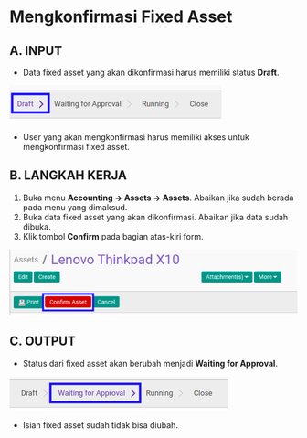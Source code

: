 # Mengkonfirmasi Fixed Asset

## A. INPUT

* Data fixed asset yang akan dikonfirmasi harus memiliki status **Draft**.

![](../../img/fixed-asset/status-input-draft.png)

* User yang akan mengkonfirmasi harus memiliki akses untuk mengkonfirmasi fixed asset.

## B. LANGKAH KERJA

1. Buka menu **Accounting -> Assets -> Assets**. Abaikan jika sudah berada pada menu yang dimaksud.
2. Buka data fixed asset yang akan dikonfirmasi. Abaikan jika data sudah dibuka.
3. Klik tombol **Confirm** pada bagian atas-kiri form.

![](../../img/fixed-asset/tombol-confirm.png)

## C. OUTPUT

* Status dari fixed asset akan berubah menjadi **Waiting for Approval**.

![](../../img/fixed-asset/status-waiting-for-approval.png)

* Isian fixed asset sudah tidak bisa diubah.
